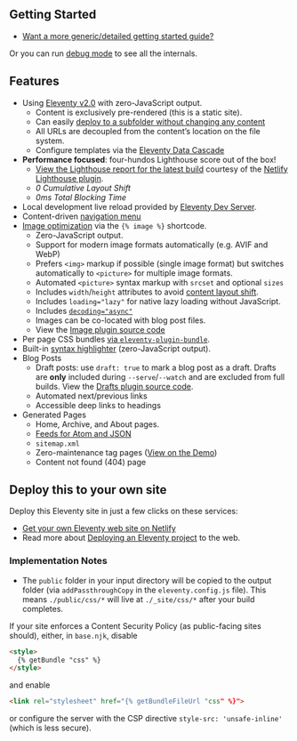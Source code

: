 ## Getting Started

- [Want a more generic/detailed getting started guide?](https://www.11ty.dev/docs/getting-started/)

Or you can run [debug mode](https://www.11ty.dev/docs/debugging/) to see all the internals.

## Features

- Using [Eleventy v2.0](https://www.11ty.dev/blog/eleventy-v2/) with zero-JavaScript output.
  - Content is exclusively pre-rendered (this is a static site).
  - Can easily [deploy to a subfolder without changing any content](https://www.11ty.dev/docs/plugins/html-base/)
  - All URLs are decoupled from the content’s location on the file system.
  - Configure templates via the [Eleventy Data Cascade](https://www.11ty.dev/docs/data-cascade/)
- **Performance focused**: four-hundos Lighthouse score out of the box!
  - [View the Lighthouse report for the latest build](https://eleventy-base-blog.netlify.app/reports/lighthouse/) courtesy of the [Netlify Lighthouse plugin](https://github.com/netlify/netlify-plugin-lighthouse).
  - _0 Cumulative Layout Shift_
  - _0ms Total Blocking Time_
- Local development live reload provided by [Eleventy Dev Server](https://www.11ty.dev/docs/dev-server/).
- Content-driven [navigation menu](https://www.11ty.dev/docs/plugins/navigation/)
- [Image optimization](https://www.11ty.dev/docs/plugins/image/) via the `{% image %}` shortcode.
  - Zero-JavaScript output.
  - Support for modern image formats automatically (e.g. AVIF and WebP)
  - Prefers `<img>` markup if possible (single image format) but switches automatically to `<picture>` for multiple image formats.
  - Automated `<picture>` syntax markup with `srcset` and optional `sizes`
  - Includes `width`/`height` attributes to avoid [content layout shift](https://web.dev/cls/).
  - Includes `loading="lazy"` for native lazy loading without JavaScript.
  - Includes [`decoding="async"`](https://developer.mozilla.org/en-US/docs/Web/API/HTMLImageElement/decoding)
  - Images can be co-located with blog post files.
  - View the [Image plugin source code](https://github.com/11ty/eleventy-base-blog/blob/main/eleventy.config.images.js)
- Per page CSS bundles [via `eleventy-plugin-bundle`](https://github.com/11ty/eleventy-plugin-bundle).
- Built-in [syntax highlighter](https://www.11ty.dev/docs/plugins/syntaxhighlight/) (zero-JavaScript output).
- Blog Posts
  - Draft posts: use `draft: true` to mark a blog post as a draft. Drafts are **only** included during `--serve`/`--watch` and are excluded from full builds. View the [Drafts plugin source code](https://github.com/11ty/eleventy-base-blog/blob/main/eleventy.config.drafts.js).
  - Automated next/previous links
  - Accessible deep links to headings
- Generated Pages
  - Home, Archive, and About pages.
  - [Feeds for Atom and JSON](https://www.11ty.dev/docs/plugins/rss/)
  - `sitemap.xml`
  - Zero-maintenance tag pages ([View on the Demo](https://eleventy-base-blog.netlify.app/tags/))
  - Content not found (404) page

## Deploy this to your own site

Deploy this Eleventy site in just a few clicks on these services:

- [Get your own Eleventy web site on Netlify](https://app.netlify.com/start/deploy?repository=https://github.com/11ty/eleventy-base-blog)
- Read more about [Deploying an Eleventy project](https://www.11ty.dev/docs/deployment/) to the web.

### Implementation Notes

- The `public` folder in your input directory will be copied to the output folder (via `addPassthroughCopy` in the `eleventy.config.js` file). This means `./public/css/*` will live at `./_site/css/*` after your build completes.

If your site enforces a Content Security Policy (as public-facing sites should), either, in `base.njk`, disable

```html
<style>
  {% getBundle "css" %}
</style>
```

and enable

```html
<link rel="stylesheet" href="{% getBundleFileUrl "css" %}">
```

or configure the server with the CSP directive `style-src: 'unsafe-inline'` (which is less secure).
